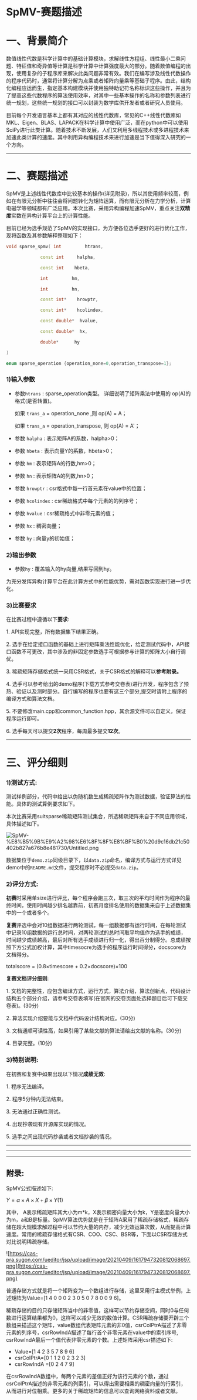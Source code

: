# SpMV-赛题描述

# 一、背景简介

数值线性代数是科学计算中的基础计算模块，求解线性方程组、线性最小二乘问题、特征值和奇异值等计算是科学计算中计算强度最大的部分。随着数值编程的出现，使用复杂的子程序库来解决此类问题非常有效。我们在编写涉及线性代数操作的程序代码时，通常将计算分解为点乘或者矩阵向量乘等基础子程序。由此，结构化编程应运而生，指定基本构建模块并使用独特助记符名称标识这些操作，并且为了提高这些代数程序的算法使用效率，对其中一些基本操作的名称和参数列表进行统一规划，这些统一规划的接口可以封装为数学库供开发者或者研究人员使用。

目前每个开发语言基本上都有其对应的线性代数库，常见的C++线性代数库如MKL、Eigen、BLAS、LAPACK在科学计算中使用广泛，而在python中可以使用SciPy进行此类计算。随着技术不断发展，人们又利用多线程技术或多进程技术来加速此类计算的速度。其中利用异构编程技术来进行加速是当下值得深入研究的一个方向。

---

# 二、赛题描述

SpMV是上述线性代数库中比较基本的操作(详见附录)，所以其使用频率较高，例如在有限元分析中往往会将问题转化为矩阵运算，而有限元分析在力学分析，计算电磁学等领域都有广泛应用。本次比赛，采用异构编程加速SpMV，重点关注**双精度**实数在异构计算平台上的计算性能。

目前已经为选手规范了SpMV的实现接口，为方便各位选手更好的进行优化工作，现将函数及其参数解释整理如下：

```cpp
void sparse_spmv( int         htrans,

             const int     halpha,

             const int    hbeta,

             int         hm,

             int         hn,

             const int*    hrowptr,

             const int*    hcolindex,

             const double*  hvalue,

             const double*  hx,

             double*      hy

)

enum sparse_operation {operation_none=0,operation_transpose=1};
```

### 1)输入参数

- 参数`htrans` : sparse_operation类型。 详细说明了矩阵乘法中使用的 op(A)的格式(是否转置)。

  如果 `trans_a` = operation_none ,则 op(A) = A；

  如果 `trans_a` = operation_transpose, 则 op(A) = A'；

- 参数 `halpha` : 表示矩阵A的系数，halpha>0；

- 参数 `hbeta` : 表示向量Y的系数，hbeta>0；

- 参数 `hm` : 表示矩阵A的行数,hm>0；

- 参数 `hn` : 表示矩阵A的列数,hn>0；

- 参数 `hrowptr` : csr格式中每一行首元素在value中的位置；

- 参数 `hcolindex` : csr稀疏格式中每个元素的的列序号；

- 参数 `hvalue` : csr稀疏格式中非零元素的值；

- 参数 `hx` : 稠密向量；

- 参数 `hy` : 向量y的初始值；

### 2)输出参数

- 参数`hy` : 覆盖输入的hy向量,结果写回到hy。

为充分发挥异构计算平台在此计算方式中的性能优势，需对函数实现进行进一步优化。

### 3)比赛要求

在比赛过程中遵循以下**要求**:

1. API实现完整，所有数据集下结果正确。

2. 选手在给定接口函数的基础上进行矩阵乘法性能优化，给定测试代码中，API接口函数不可更改，其中涉及的非固定参数选手可根据参与计算的矩阵大小自行调优。

3. 稀疏矩阵存储格式统一采用CSR格式，关于CSR格式的解释可以**参考附录。**

4. 选手可以参考给出的demo程序(下载方式参考交卷表)进行开发，程序包含了预热、验证以及测时部分。自行编写的程序也要有这三个部分,提交时请附上程序的编译方式和算法文档。

5. 不要修改main.cpp和common_function.hpp，其余源文件可以自定义，保证程序运行即可。

6. 选手每天可以提交**2次**程序，每周最多提交**12次**。

---

# 三、评分细则

### 1)测试方式:

测试样例部分，代码中给出以伪随机数生成稀疏矩阵作为测试数据，验证算法的性能。具体的测试算例要求如下。

本次比赛采用suitsparse稀疏矩阵测试集合，所选稀疏矩阵来自于不同应用领域，具体描述如下。

![SpMV-%E8%B5%9B%E9%A2%98%E6%8F%8F%E8%BF%B0%20d9c16db21c50402b827a676b8e481730/Untitled.png](SpMV-%E8%B5%9B%E9%A2%98%E6%8F%8F%E8%BF%B0%20d9c16db21c50402b827a676b8e481730/Untitled.png)

数据集位于`demo.zip`同级目录下，以`data.zip`命名，编译方式与运行方式详见demo中的`README.md`文件，提交程序时不必提交`data.zip`。

### 2)评分方式:

**初赛**时采用单size进行评比，每个程序会跑三次，取三次的平均时间作为程序的最终时间，使用时间越少排名越靠前，初赛月度排名使用的数据集来自于上述数据集中的一个或者多个。

**复赛**评选中会对10组数据进行两轮测试，每一组数据都有运行时间，在每轮测试中记录10组数据的运行总时间，对两轮测试的总时间取平均值作为选手的成绩，时间越少成绩越高，最后对所有选手成绩进行归一化，得出百分制得分。总成绩按照下方公式加权计算，其中timesocre为选手的程序运行时间得分，docscore为文档得分。

totalscore = (0.8×timescore + 0.2×docscore)×100

**复赛文档评分细则**:

1. 文档的完整性，应包含编译方式，运行方式，算法介绍，算法创新点，代码设计结构五个部分介绍，请参考交卷表填写(在官网的交卷页面处选择题目后可下载交卷表)。(30分)

2. 算法实现介绍要能与文档中代码设计结构对应。(30分)

3. 文档通顺可读性高，如果引用了某些文献的算法请给出文献的名称。(30分)

4. 目录完整。(10分)

### **3)特别说明:**

在初赛和复赛中如果出现以下情况**成绩无效**:

1. 程序无法编译。

2. 程序5分钟内无法结束。

3. 无法通过正确性测试。

4. 出现抄袭现有开源库实现的情况。

5. 选手之间出现代码抄袭或者文档抄袭的情况。

---

---

---

## 附录:

SpMV公式描述如下:

$Y=α×A×X+β×Y (1)$

其中， A表示稀疏矩阵其大小为m*k，X表示稠密向量大小为k，Y是密度向量大小为m，a和B是标量。SpMV算法优势就是在于矩阵A采用了稀疏存储格式，稀疏存储在超大规模求解过程中可以节约大量的内存，减少无效运算次数，从而提高计算速度。常用的稀疏存储格式有CSR、COO、CSC、BSR等，下面以CSR存储方式对比说明稀疏存储。

![https://cas-pra.sugon.com/ueditor/jsp/upload/image/20210409/1617947320812068697.png](https://cas-pra.sugon.com/ueditor/jsp/upload/image/20210409/1617947320812068697.png)

普通存储方式就是将一个矩阵变为一个数组进行存储，这里采用行主模式举例，上述矩阵为Value=[1 4 0 0 0 2 3 0 5 0 7 8 0 0 9 6]。

稀疏存储的目的只存储矩阵当中的非零值，这样可以节约存储空间，同时0与任何数进行运算结果都为0，这样可以减少无效的数值计算。CSR稀疏存储要开辟三个数组来描述这个矩阵，value数组代表矩阵元素的非0值，csrColPtrA描述了非零元素的列序号，csrRowIndA描述了每行首个非零元素在value中的索引序号, csrRowIndA最后一个值代表非零元素的个数。上述矩阵采用csr描述如下:

- Value=[1 4 2 3 5 7 8 9 6]
- csrColPtrA=[0 1 1 2 0 2 3 2 3]
- csrRowIndA =[0 2 4 7 9]

在csrRowIndA数组中，每两个元素的差值正好为该行元素的个数，通过csrColPtrA描述的非零元素的列索引，可以得出需要相乘的稠密向量的行索引，从而进行对位相乘。更多的关于稀疏矩阵的信息可以查询网络资料或者文献。